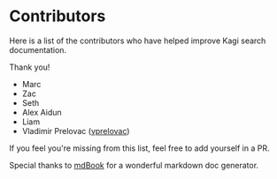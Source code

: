 # Contributors

Here is a list of the contributors who have helped improve Kagi search
documentation.

Thank you!

- Marc
- Zac
- Seth
- Alex Aidun
- Liam 
- Vladimir Prelovac ([vprelovac](https://github.com/vprelovac))

If you feel you're missing from this list, feel free to add yourself in a PR.

Special thanks to [mdBook](https://github.com/rust-lang/mdBook) for a
wonderful markdown doc generator.